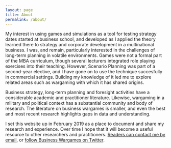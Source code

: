 ```yaml
---
layout: page
title: About
permalink: /about/
---
```


My interest in using games and simulations as a tool for testing strategy dates started at business school, and developed as I applied the theory learned there to strategy and corporate development in a multinational business. I was, and remain, particularly interested in the challenges of long-term planning in volatile environments. Games were not a formal part of the MBA curriculum, though several lecturers integrated role playing exercises into their teaching. However, Scenario Planning was part of a second-year elective, and I have gone on to use the technique succesfully in commercial settings. Building my knowledge of it led me to explore related areas such as wargaming with which it has shared origins. 

Business strategy, long-term planning and foresight activities have a considerable academic and practitioner literature. Likewise, wargaming in a military and political context has a substantial community and body of research. The literature on business wargames is smaller, and even the best and most recent research highlights gaps in data and understanding. 

I set this website up in February 2019 as a place to document and share my research and experience. Over time I hope that it will become a useful resource to other researchers and practitioners. [Readers can contact me by email](mailto:contact@businesswargames.org), or [follow Business Wargames on Twitter](https://twitter.com/buswargames).  
